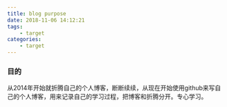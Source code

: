 ```yaml
---
title: blog purpose 
date: 2018-11-06 14:12:21
tags:
    - target
categories:
    - target
---
```

### 目的 
从2014年开始就折腾自己的个人博客，断断续续，从现在开始使用github来写自己的个人博客，用来记录自己的学习过程，把博客和折腾分开。专心学习。

